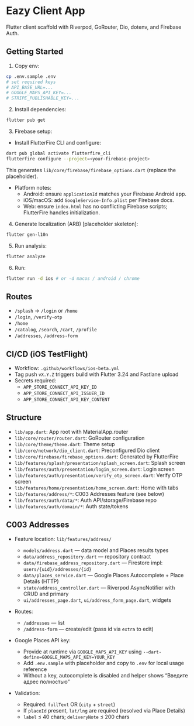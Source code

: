 # Eazy Client App

Flutter client scaffold with Riverpod, GoRouter, Dio, dotenv, and Firebase Auth.

## Getting Started

1. Copy env:
```bash
cp .env.sample .env
# set required keys
# API_BASE_URL=...
# GOOGLE_MAPS_API_KEY=...
# STRIPE_PUBLISHABLE_KEY=...
```
2. Install dependencies:
```bash
flutter pub get
```
3. Firebase setup:
- Install FlutterFire CLI and configure:
```bash
dart pub global activate flutterfire_cli
flutterfire configure --project=<your-firebase-project>
```
This generates `lib/core/firebase/firebase_options.dart` (replace the placeholder).

- Platform notes:
  - Android: ensure `applicationId` matches your Firebase Android app.
  - iOS/macOS: add `GoogleService-Info.plist` per Firebase docs.
  - Web: ensure `index.html` has no conflicting Firebase scripts; FlutterFire handles initialization.

4. Generate localization (ARB) [placeholder skeleton]:
```bash
flutter gen-l10n
```

5. Run analysis:
```bash
flutter analyze
```
6. Run:
```bash
flutter run -d ios # or -d macos / android / chrome
```

## Routes
- `/splash` → `/login` or `/home`
- `/login`, `/verify-otp`
- `/home`
- `/catalog`, `/search`, `/cart`, `/profile`
- `/addresses`, `/address-form`

## CI/CD (iOS TestFlight)
- Workflow: `.github/workflows/ios-beta.yml`
- Tag push `vX.Y.Z` triggers build with Flutter 3.24 and Fastlane upload
- Secrets required:
  - `APP_STORE_CONNECT_API_KEY_ID`
  - `APP_STORE_CONNECT_API_ISSUER_ID`
  - `APP_STORE_CONNECT_API_KEY_CONTENT`

## Structure
- `lib/app.dart`: App root with MaterialApp.router
- `lib/core/router/router.dart`: GoRouter configuration
- `lib/core/theme/theme.dart`: Theme setup
- `lib/core/network/dio_client.dart`: Preconfigured Dio client
- `lib/core/firebase/firebase_options.dart`: Generated by FlutterFire
- `lib/features/splash/presentation/splash_screen.dart`: Splash screen
- `lib/features/auth/presentation/login_screen.dart`: Login screen
- `lib/features/auth/presentation/verify_otp_screen.dart`: Verify OTP screen
- `lib/features/home/presentation/home_screen.dart`: Home with tabs
- `lib/features/address/*`: C003 Addresses feature (see below)
- `lib/features/auth/data/*`: Auth API/storage/Firebase repo
- `lib/features/auth/domain/*`: Auth state/tokens

## C003 Addresses
- Feature location: `lib/features/address/`
  - `models/address.dart` — data model and Places results types
  - `data/address_repository.dart` — repository contract
  - `data/firebase_address_repository.dart` — Firestore impl: `users/{uid}/addresses/{id}`
  - `data/places_service.dart` — Google Places Autocomplete + Place Details (HTTP)
  - `state/address_controller.dart` — Riverpod AsyncNotifier with CRUD and primary
  - `ui/addresses_page.dart`, `ui/address_form_page.dart`, widgets

- Routes:
  - `/addresses` — list
  - `/address-form` — create/edit (pass id via `extra` to edit)

- Google Places API key:
  - Provide at runtime via `GOOGLE_MAPS_API_KEY` using `--dart-define=GOOGLE_MAPS_API_KEY=YOUR_KEY`
  - Add `.env.sample` with placeholder and copy to `.env` for local usage reference
  - Without a key, autocomplete is disabled and helper shows “Введите адрес полностью”

- Validation:
  - Required: `fullText` OR (`city` + `street`)
  - If `placeId` present, `lat/lng` are required (resolved via Place Details)
  - `label` ≤ 40 chars; `deliveryNote` ≤ 200 chars
